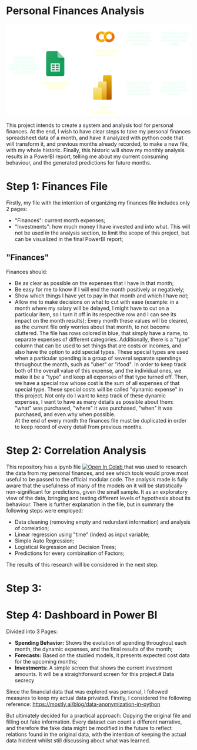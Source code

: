 # Personal Finances Analysis

![image](plans.png)

This project intends to create a system and analysis tool for personal finances.
At the end, I wish to have clear steps to take my personal finances spreadsheet data of a month, and have it analyzed with python code that will transform it, and previous months already recorded, to make a new file, with my whole historic. Finally, this historic will show my monthly analysis results in a PowerBI report, telling me about my current consuming behaviour, and the generated predictions for future months. 

# Step 1: Finances File

Firstly, my file with the intention of organizing my finances file includes only 2 pages:
- "Finances": current month expenses; 
- "Investments": how much money I have invested and into what. This will not be used in the analysis section, to limit the scope of this project, but can be visualized in the final PowerBI report;

## "Finances" 
Finances should:
* Be as clear as possible on the expenses that I have in that month;
* Be easy for me to know if I will end the month positively or negatively;
* Show which things I have yet to pay in that month and which I have not;
* Allow me to make decisions on what to cut with ease (example: in a month where my salary will be delayed, I might have to cut on a particular item, so I turn it off in its respective row and I can see its impact on the month results);
Every month these values will be cleared, as the current file only worries about that month, to not become cluttered.
The file has rows colored in blue, that simply have a name, to separate expenses of different categories. Additionally,
there is a "type" column that can be used to set things that are costs or incomes, and also have the option to add
special types. These special types are used when a particular spending is a group of several separate spendings throughout
the month, such as "uber" or "ifood". In order to keep track both of the overall value of this expense, and the individual ones,
we make it be a "type" and keep all expenses of that type turned off. Then, we have a special row whose cost is the sum of all
expenses of that special type. These special costs will be called "dynamic expense" in this project. Not only do I want to keep track of these dynamic expenses, I want to have as many details as possible about them: "what" was purchased, "where" it was purchased, "when" it was purchased, and even why when possible.  
At the end of every month the finances file must be duplicated in order to keep record of every detail from previous months.

# Step 2: Correlation Analysis
This repository has a ipynb file <a target="_blank" href="https://colab.research.google.com/github/emilymarquessalum/personal_finances_analysis/blob/main/finances.ipynb">
  <img src="https://colab.research.google.com/assets/colab-badge.svg" alt="Open In Colab"/>
</a> that was used to research the data from my personal finances, and see which tools would prove most useful to be passed to the official modular code.
The analysis made is fully aware that the usefulness of many of the models on it will be statistically non-significant for predictions, given the small sample. It as an exploratory view of the data, bringing and testing different levels of hypothesis about its behaviour. 
There is further explanation in the file, but in summary the following steps were employed:
* Data cleaning (removing empty and redundant information) and analysis of correlation;
* Linear regression using "time" (index) as input variable;
* Simple Auto Regression;
* Logistical Regression and Decision Trees;
* Predictions for every combination of Factors;

The results of this research will be considered in the next step.

# Step 3:

# Step 4: Dashboard in Power BI
Divided into 3 Pages:
- **Spending Behavior:** Shows the evolution of spending throughout each month, the dynamic expenses, and the final results of the month;
- **Forecasts:** Based on the studied models, it presents expected cost data for the upcoming months;
- **Investments:** A simple screen that shows the current investment amounts. It will be a straightforward screen for this project.# Data secrecy

Since the financial data that was explored was personal, I followed measures to keep my actual data privated.
Firstly, I considered the following reference: https://mostly.ai/blog/data-anonymization-in-python

But ultimately decided for a practical approach: Copying the original file and filling out fake information. 
Every dataset can count a different narrative, and therefore the fake data might be modified in the future to reflect 
relations found in the original data, with the intention of keeping the actual data hiddent whilst still discussing 
about what was learned.
